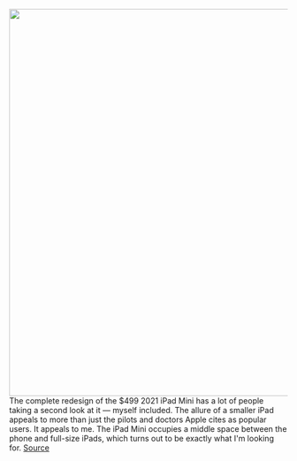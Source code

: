 <img src='https://cdn0.vox-cdn.com/hermano/verge/product/image/9686/vpavic_210924_4766_0010.jpg' width='700px' /><br/>
The complete redesign of the $499 2021 iPad Mini has a lot of people taking a second look at it — myself included. The allure of a smaller iPad appeals to more than just the pilots and doctors Apple cites as popular users. It appeals to me. The iPad Mini occupies a middle space between the phone and full-size iPads, which turns out to be exactly what I'm looking for.
<a href='https://www.theverge.com/22696652/ipad-mini-2021-6th-gen-review'> Source <a/>